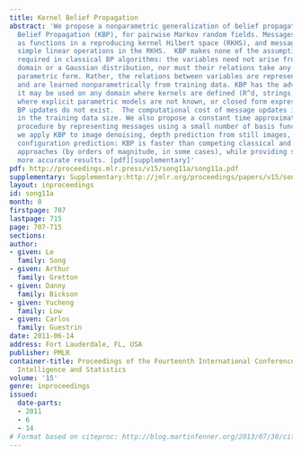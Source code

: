 ```yaml
---
title: Kernel Belief Propagation
abstract: 'We propose a nonparametric generalization of belief propagation, Kernel
  Belief Propagation (KBP), for pairwise Markov random fields. Messages are represented
  as functions in a reproducing kernel Hilbert space (RKHS), and message updates are
  simple linear operations in the RKHS.  KBP makes none of the assumptions commonly
  required in classical BP algorithms: the variables need not arise from a finite
  domain or a Gaussian distribution, nor must their relations take any particular
  parametric form. Rather, the relations between variables are represented implicitly,
  and are learned nonparametrically from training data. KBP has the advantage that
  it may be used on any domain where kernels are defined (R^d, strings, groups), even
  where explicit parametric models are not known, or closed form expressions for the
  BP updates do not exist.  The computational cost of message updates in KBP is polynomial
  in the training data size. We also propose a constant time approximate message update
  procedure by representing messages using a small number of basis functions. In experiments,
  we apply KBP to image denoising, depth prediction from still images, and protein
  configuration prediction: KBP is faster than competing classical and nonparametric
  approaches (by orders of magnitude, in some cases), while providing significantly
  more accurate results. [pdf][supplementary]'
pdf: http://proceedings.mlr.press/v15/song11a/song11a.pdf
supplementary: Supplementary:http://jmlr.org/proceedings/papers/v15/song11a/song11aSupple.pdf
layout: inproceedings
id: song11a
month: 0
firstpage: 707
lastpage: 715
page: 707-715
sections: 
author:
- given: Le
  family: Song
- given: Arthur
  family: Gretton
- given: Danny
  family: Bickson
- given: Yucheng
  family: Low
- given: Carlos
  family: Guestrin
date: 2011-06-14
address: Fort Lauderdale, FL, USA
publisher: PMLR
container-title: Proceedings of the Fourteenth International Conference on Artificial
  Intelligence and Statistics
volume: '15'
genre: inproceedings
issued:
  date-parts:
  - 2011
  - 6
  - 14
# Format based on citeproc: http://blog.martinfenner.org/2013/07/30/citeproc-yaml-for-bibliographies/
---
```


